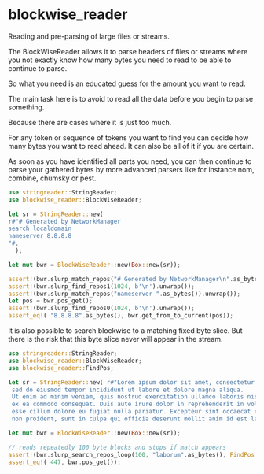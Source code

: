 # blockwise_reader
Reading and pre-parsing of large files or streams.

The BlockWiseReader allows it to parse headers of files or streams where you
not exactly know how many bytes you need to read to be able to continue to parse.

So what you need is an educated guess for the amount you want to read.

The main task here is to avoid to read all the data before you begin to parse something.

Because there are cases where it is just too much.

For any token or sequence of tokens you want to find you can decide how many bytes you want to read ahead.
It can also be all of it if you are certain.

As soon as you have identified all parts you need, you can then continue to parse
your gathered bytes by more advanced parsers like for instance nom, combine, chumsky or pest.

```rust
use stringreader::StringReader;
use blockwise_reader::BlockWiseReader;

let sr = StringReader::new(
r#"# Generated by NetworkManager
search localdomain
nameserver 8.8.8.8
"#,
  );

let mut bwr = BlockWiseReader::new(Box::new(sr));

assert!(bwr.slurp_match_repos("# Generated by NetworkManager\n".as_bytes()).unwrap());
assert!(bwr.slurp_find_repos1(1024, b'\n').unwrap());
assert!(bwr.slurp_match_repos("nameserver ".as_bytes()).unwrap());
let pos = bwr.pos_get();
assert!(bwr.slurp_find_repos0(1024, b'\n').unwrap());
assert_eq!( "8.8.8.8".as_bytes(), bwr.get_from_to_current(pos));

```

It is also possible to search blockwise to a matching fixed byte slice. But there is the risk that this byte slice never will appear in the stream.
```rust
use stringreader::StringReader;
use blockwise_reader::BlockWiseReader;
use blockwise_reader::FindPos;

let sr = StringReader::new( r#"Lorem ipsum dolor sit amet, consectetur adipiscing elit, 
 sed do eiusmod tempor incididunt ut labore et dolore magna aliqua. 
 Ut enim ad minim veniam, quis nostrud exercitation ullamco laboris nisi ut aliquip 
 ex ea commodo consequat. Duis aute irure dolor in reprehenderit in voluptate velit 
 esse cillum dolore eu fugiat nulla pariatur. Excepteur sint occaecat cupidatat 
 non proident, sunt in culpa qui officia deserunt mollit anim id est laborum."#);

let mut bwr = BlockWiseReader::new(Box::new(sr));

// reads repeatedly 100 byte blocks and stops if match appears
assert!(bwr.slurp_search_repos_loop(100, "laborum".as_bytes(), FindPos::Begin).unwrap());
assert_eq!( 447, bwr.pos_get());

```

